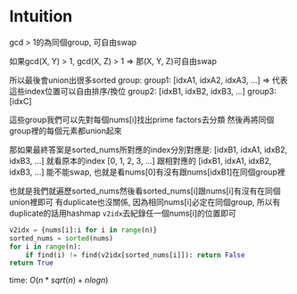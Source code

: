 # Intuition

gcd > 1的為同個group, 可自由swap

如果gcd(X, Y) > 1, gcd(X, Z) > 1 => 那(X, Y, Z)可自由swap

所以最後會union出很多sorted group:
group1: [idxA1, idxA2, idxA3, ...] => 代表這些index位置可以自由排序/換位
group2: [idxB1, idxB2, idxB3, ...]
group3: [idxC]

這些group我們可以先對每個nums[i]找出prime factors去分類
然後再將同個group裡的每個元素都union起來

那如果最終答案是sorted_nums所對應的index分別對應是: [idxB1, idxA1, idxB2, idxB3, ...]
就看原本的index [0,     1,     2,     3, ...]
跟相對應的      [idxB1, idxA1, idxB2, idxB3, ...]
能不能swap, 也就是看nums[0]有沒有跟nums[idxB1]在同個group裡

也就是我們就遍歷sorted_nums然後看sorted_nums[i]跟nums[i]有沒有在同個union裡即可
有duplicate也沒關係, 因為相同nums[i]必定在同個group, 所以有duplicate的話用hashmap `v2idx`去紀錄任一個nums[i]的位置即可

```py
v2idx = {nums[i]:i for i in range(n)}
sorted_nums = sorted(nums)
for i in range(n):
    if find(i) != find(v2idx[sorted_nums[i]]): return False
return True
```


time: $O(n*sqrt(n) + nlogn)$